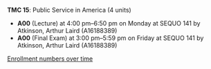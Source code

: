 **TMC 15**: Public Service in America (4 units)

- **A00** (Lecture) at 4:00 pm–6:50 pm on Monday at SEQUO 141 by Atkinson, Arthur Laird (A16188389)
- **A00** (Final Exam) at 3:00 pm–5:59 pm on Friday at SEQUO 141 by Atkinson, Arthur Laird (A16188389)

[Enrollment numbers over time](./TMC15.tsv)
